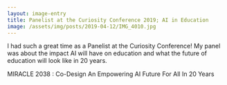 ```yaml
---
layout: image-entry
title: Panelist at the Curiosity Conference 2019; AI in Education
image: /assets/img/posts/2019-04-12/IMG_4010.jpg
---
```

I had such a great time as a Panelist at the Curiosity Conference!  My panel was about the impact AI will have on education and what the future of education will look like in 20 years.

MIRACLE 2038 : Co-Design An Empowering AI Future For All In 20 Years

